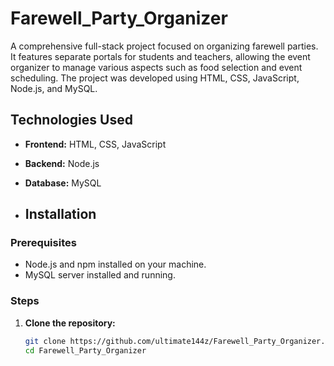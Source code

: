 # Farewell_Party_Organizer
A comprehensive full-stack project focused on organizing farewell parties. It features separate portals for students and teachers, allowing the event organizer to manage various aspects such as food selection and event scheduling. The project was developed using HTML, CSS, JavaScript, Node.js, and MySQL.

## Technologies Used
- **Frontend:** HTML, CSS, JavaScript
- **Backend:** Node.js
- **Database:** MySQL

- ## Installation

### Prerequisites
- Node.js and npm installed on your machine.
- MySQL server installed and running.

### Steps
1. **Clone the repository:**
   ```bash
   git clone https://github.com/ultimate144z/Farewell_Party_Organizer.git
   cd Farewell_Party_Organizer

   
